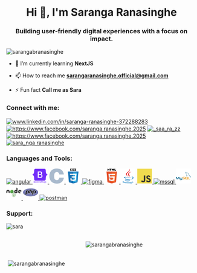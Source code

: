 <h1 align="center">Hi 👋, I'm Saranga Ranasinghe</h1>
<h3 align="center">Building user-friendly digital experiences with a focus on impact.</h3>

<p align="left"> <img src="https://komarev.com/ghpvc/?username=sarangabranasinghe&label=Profile%20views&color=0e75b6&style=flat" alt="sarangabranasinghe" /> </p>

- 🌱 I’m currently learning **NextJS**

- 📫 How to reach me **sarangaranasinghe.official@gmail.com**

- ⚡ Fun fact **Call me as Sara**

<h3 align="left">Connect with me:</h3>
<p align="left">
<a href="https://linkedin.com/in/www.linkedin.com/in/saranga-ranasinghe-372288283" target="blank"><img align="center" src="https://raw.githubusercontent.com/rahuldkjain/github-profile-readme-generator/master/src/images/icons/Social/linked-in-alt.svg" alt="www.linkedin.com/in/saranga-ranasinghe-372288283" height="30" width="40" /></a>
<a href="https://fb.com/https://www.facebook.com/saranga.ranasinghe.2025" target="blank"><img align="center" src="https://raw.githubusercontent.com/rahuldkjain/github-profile-readme-generator/master/src/images/icons/Social/facebook.svg" alt="https://www.facebook.com/saranga.ranasinghe.2025" height="30" width="40" /></a>
<a href="https://instagram.com/_saa_ra_zz" target="blank"><img align="center" src="https://raw.githubusercontent.com/rahuldkjain/github-profile-readme-generator/master/src/images/icons/Social/instagram.svg" alt="_saa_ra_zz" height="30" width="40" /></a>
<a href="https://dribbble.com/https://www.facebook.com/saranga.ranasinghe.2025" target="blank"><img align="center" src="https://raw.githubusercontent.com/rahuldkjain/github-profile-readme-generator/master/src/images/icons/Social/dribbble.svg" alt="https://www.facebook.com/saranga.ranasinghe.2025" height="30" width="40" /></a>
<a href="https://www.hackerrank.com/sara_nga ranasinghe" target="blank"><img align="center" src="https://raw.githubusercontent.com/rahuldkjain/github-profile-readme-generator/master/src/images/icons/Social/hackerrank.svg" alt="sara_nga ranasinghe" height="30" width="40" /></a>
</p>

<h3 align="left">Languages and Tools:</h3>
<p align="left"> <a href="https://angular.io" target="_blank" rel="noreferrer"> <img src="https://angular.io/assets/images/logos/angular/angular.svg" alt="angular" width="40" height="40"/> </a> <a href="https://getbootstrap.com" target="_blank" rel="noreferrer"> <img src="https://raw.githubusercontent.com/devicons/devicon/master/icons/bootstrap/bootstrap-plain-wordmark.svg" alt="bootstrap" width="40" height="40"/> </a> <a href="https://www.cprogramming.com/" target="_blank" rel="noreferrer"> <img src="https://raw.githubusercontent.com/devicons/devicon/master/icons/c/c-original.svg" alt="c" width="40" height="40"/> </a> <a href="https://www.w3schools.com/css/" target="_blank" rel="noreferrer"> <img src="https://raw.githubusercontent.com/devicons/devicon/master/icons/css3/css3-original-wordmark.svg" alt="css3" width="40" height="40"/> </a> <a href="https://www.figma.com/" target="_blank" rel="noreferrer"> <img src="https://www.vectorlogo.zone/logos/figma/figma-icon.svg" alt="figma" width="40" height="40"/> </a> <a href="https://www.w3.org/html/" target="_blank" rel="noreferrer"> <img src="https://raw.githubusercontent.com/devicons/devicon/master/icons/html5/html5-original-wordmark.svg" alt="html5" width="40" height="40"/> </a> <a href="https://www.java.com" target="_blank" rel="noreferrer"> <img src="https://raw.githubusercontent.com/devicons/devicon/master/icons/java/java-original.svg" alt="java" width="40" height="40"/> </a> <a href="https://developer.mozilla.org/en-US/docs/Web/JavaScript" target="_blank" rel="noreferrer"> <img src="https://raw.githubusercontent.com/devicons/devicon/master/icons/javascript/javascript-original.svg" alt="javascript" width="40" height="40"/> </a> <a href="https://www.microsoft.com/en-us/sql-server" target="_blank" rel="noreferrer"> <img src="https://www.svgrepo.com/show/303229/microsoft-sql-server-logo.svg" alt="mssql" width="40" height="40"/> </a> <a href="https://www.mysql.com/" target="_blank" rel="noreferrer"> <img src="https://raw.githubusercontent.com/devicons/devicon/master/icons/mysql/mysql-original-wordmark.svg" alt="mysql" width="40" height="40"/> </a> <a href="https://nodejs.org" target="_blank" rel="noreferrer"> <img src="https://raw.githubusercontent.com/devicons/devicon/master/icons/nodejs/nodejs-original-wordmark.svg" alt="nodejs" width="40" height="40"/> </a> <a href="https://www.php.net" target="_blank" rel="noreferrer"> <img src="https://raw.githubusercontent.com/devicons/devicon/master/icons/php/php-original.svg" alt="php" width="40" height="40"/> </a> <a href="https://postman.com" target="_blank" rel="noreferrer"> <img src="https://www.vectorlogo.zone/logos/getpostman/getpostman-icon.svg" alt="postman" width="40" height="40"/> </a> </p>

<h3 align="left">Support:</h3>
<p><a href="https://www.buymeacoffee.com/sara"> <img align="left" src="https://cdn.buymeacoffee.com/buttons/v2/default-yellow.png" height="50" width="210" alt="sara" /></a></p><br><br>
<div><p><img align="left" src="https://github-readme-stats.vercel.app/api/top-langs?username=sarangabranasinghe&show_icons=true&locale=en&layout=compact" alt="sarangabranasinghe" /></p> <br> <br></div>

<div>
<p>&nbsp;<img align="center" src="https://github-readme-stats.vercel.app/api?username=sarangabranasinghe&show_icons=true&locale=en" alt="sarangabranasinghe" /></p>
</div>
